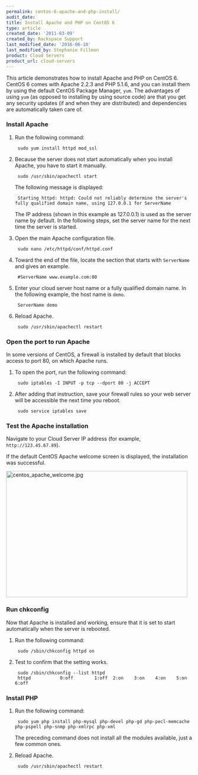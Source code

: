 ```yaml
---
permalink: centos-6-apache-and-php-install/
audit_date:
title: Install Apache and PHP on CentOS 6
type: article
created_date: '2011-03-09'
created_by: Rackspace Support
last_modified_date: '2016-06-10'
last_modified_by: Stephanie Fillmon
product: Cloud Servers
product_url: cloud-servers
---
```


This article demonstrates how to install Apache and PHP on CentOS 6. CentOS 6 comes with Apache 2.2.3 and PHP 5.1.6, and you can install them by using the default CentOS Package Manager, `yum`. The advantages of using `yum` (as opposed to installing by using source code) are that you get any security updates (if and when they are distributed) and dependencies are automatically taken care of.

### Install Apache

1. Run the following command:

        sudo yum install httpd mod_ssl

2. Because the server does not start automatically when you install Apache, you have to start it manually.

        sudo /usr/sbin/apachectl start

   The following message is displayed:

        Starting httpd: httpd: Could not reliably determine the server's fully qualified domain name, using 127.0.0.1 for ServerName

    The IP address (shown in this example as 127.0.0.1) is used as the server name by default. In the following steps, set the server name for the next time the server is started.

3. Open the main Apache configuration file.

        sudo nano /etc/httpd/conf/httpd.conf

4. Toward the end of the file, locate the section that starts with `ServerName` and gives an example.

        #ServerName www.example.com:80

5. Enter your cloud server host name or a fully qualified domain name. In the following example, the host name is `demo`.

        ServerName demo

6. Reload Apache.

        sudo /usr/sbin/apachectl restart

### Open the port to run Apache

In some versions of CentOS, a firewall is installed by default that blocks access to port 80, on which Apache runs.

1. To open the port, run the following command:

        sudo iptables -I INPUT -p tcp --dport 80 -j ACCEPT

2. After adding that instruction, save your firewall rules so your web server will be accessible the next time you reboot.

        sudo service iptables save

### Test the Apache installation

Navigate to your Cloud Server IP address (for example, `http://123.45.67.89`).

If the default CentOS Apache welcome screen is displayed, the installation was successful.

<img alt=" centos_apache_welcome.jpg" height="342" src="{% asset_path cloud-servers/centos-6-apache-and-php-install/Cent0SWelcome01.png %}" width="490" />

### Run chkconfig

Now that Apache is installed and working, ensure that it is set to start automatically when the server is rebooted.

1. Run the following command:

        sudo /sbin/chkconfig httpd on

2. Test to confirm that the setting works.

        sudo /sbin/chkconfig --list httpd
        httpd           0:off        1:off  2:on    3:on    4:on    5:on    6:off

### Install PHP

1. Run the following command:

        sudo yum php install php-mysql php-devel php-gd php-pecl-memcache php-pspell php-snmp php-xmlrpc php-xml

   The preceding command does not install all the modules available, just a few common ones.

2. Reload Apache.

        sudo /usr/sbin/apachectl restart
